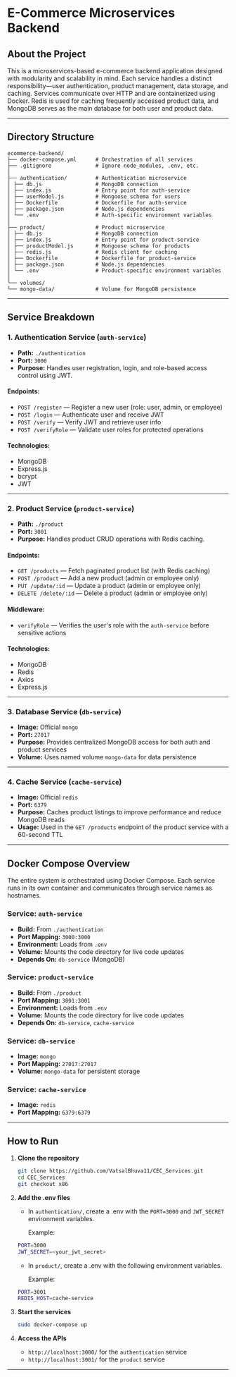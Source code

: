 # E-Commerce Microservices Backend

## About the Project

This is a microservices-based e-commerce backend application designed with modularity and scalability in mind. Each service handles a distinct responsibility—user authentication, product management, data storage, and caching. Services communicate over HTTP and are containerized using Docker. Redis is used for caching frequently accessed product data, and MongoDB serves as the main database for both user and product data.

---

## Directory Structure

```
ecommerce-backend/
├── docker-compose.yml      # Orchestration of all services
├── .gitignore              # Ignore node_modules, .env, etc.
│
├── authentication/         # Authentication microservice
│ ├── db.js                 # MongoDB connection
│ ├── index.js              # Entry point for auth-service
│ ├── userModel.js          # Mongoose schema for users
│ ├── Dockerfile            # Dockerfile for auth-service
│ ├── package.json          # Node.js dependencies
│ └── .env                  # Auth-specific environment variables
│
├── product/                # Product microservice
│ ├── db.js                 # MongoDB connection
│ ├── index.js              # Entry point for product-service
│ ├── productModel.js       # Mongoose schema for products
│ ├── redis.js              # Redis client for caching
│ ├── Dockerfile            # Dockerfile for product-service
│ ├── package.json          # Node.js dependencies
│ └── .env                  # Product-specific environment variables
│
└── volumes/
└── mongo-data/             # Volume for MongoDB persistence
```

---

## Service Breakdown

### 1. Authentication Service (`auth-service`)

-   **Path:** `./authentication`
-   **Port:** `3000`
-   **Purpose:** Handles user registration, login, and role-based access control using JWT.

#### Endpoints:

-   `POST /register` — Register a new user (role: user, admin, or employee)
-   `POST /login` — Authenticate user and receive JWT
-   `POST /verify` — Verify JWT and retrieve user info
-   `POST /verifyRole` — Validate user roles for protected operations

#### Technologies:

-   MongoDB
-   Express.js
-   bcrypt
-   JWT

---

### 2. Product Service (`product-service`)

-   **Path:** `./product`
-   **Port:** `3001`
-   **Purpose:** Handles product CRUD operations with Redis caching.

#### Endpoints:

-   `GET /products` — Fetch paginated product list (with Redis caching)
-   `POST /product` — Add a new product (admin or employee only)
-   `PUT /update/:id` — Update a product (admin or employee only)
-   `DELETE /delete/:id` — Delete a product (admin or employee only)

#### Middleware:

-   `verifyRole` — Verifies the user's role with the `auth-service` before sensitive actions

#### Technologies:

-   MongoDB
-   Redis
-   Axios
-   Express.js

---

### 3. Database Service (`db-service`)

-   **Image:** Official `mongo`
-   **Port:** `27017`
-   **Purpose:** Provides centralized MongoDB access for both auth and product services
-   **Volume:** Uses named volume `mongo-data` for data persistence

---

### 4. Cache Service (`cache-service`)

-   **Image:** Official `redis`
-   **Port:** `6379`
-   **Purpose:** Caches product listings to improve performance and reduce MongoDB reads
-   **Usage:** Used in the `GET /products` endpoint of the product service with a 60-second TTL

---

## Docker Compose Overview

The entire system is orchestrated using Docker Compose. Each service runs in its own container and communicates through service names as hostnames.

### Service: `auth-service`

-   **Build:** From `./authentication`
-   **Port Mapping:** `3000:3000`
-   **Environment:** Loads from `.env`
-   **Volume:** Mounts the code directory for live code updates
-   **Depends On:** `db-service` (MongoDB)

### Service: `product-service`

-   **Build:** From `./product`
-   **Port Mapping:** `3001:3001`
-   **Environment:** Loads from `.env`
-   **Volume:** Mounts the code directory for live code updates
-   **Depends On:** `db-service`, `cache-service`

### Service: `db-service`

-   **Image:** `mongo`
-   **Port Mapping:** `27017:27017`
-   **Volume:** `mongo-data` for persistent storage

### Service: `cache-service`

-   **Image:** `redis`
-   **Port Mapping:** `6379:6379`

---

## How to Run

1.  **Clone the repository**

    ```bash
    git clone https://github.com/VatsalBhuva11/CEC_Services.git
    cd CEC_Services
    git checkout x86
    ```

2.  **Add the .env files**

    -   In `authentication/`, create a .env with the `PORT=3000` and `JWT_SECRET` environment variables.

        Example:

    ```bash
    PORT=3000
    JWT_SECRET=<your_jwt_secret>
    ```

    -   In `product/`, create a .env with the following environment variables.

        Example:

    ```bash
    PORT=3001
    REDIS_HOST=cache-service
    ```

3.  **Start the services**

    ```bash
    sudo docker-compose up
    ```

4.  **Access the APIs**
    -   `http://localhost:3000/` for the `authentication` service
    -   `http://localhost:3001/` for the `product` service

---
